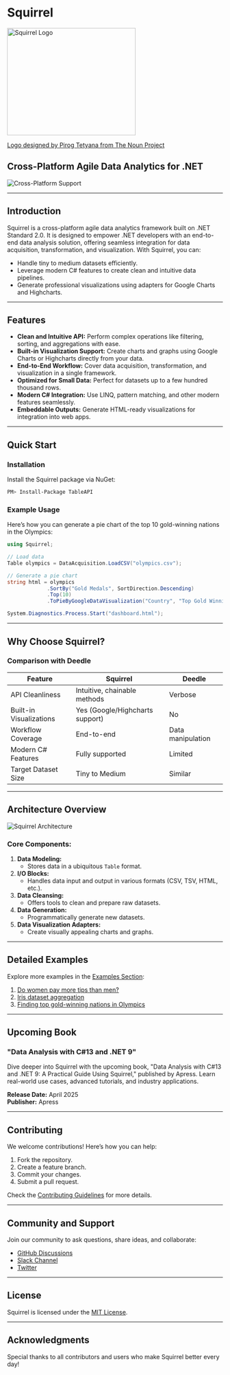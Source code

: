 # Squirrel

<img src="squirrel_logo.png" alt="Squirrel Logo" height="250" width="300">

[Logo designed by Pirog Tetyana from The Noun Project](https://raw.github.com/sudipto80/Squirrel/newb/img/license.txt)

## Cross-Platform Agile Data Analytics for .NET

<img src="https://www.pocketsolution.net/img/mac-linux-windows.png" alt="Cross-Platform Support">

---

## Introduction

Squirrel is a cross-platform agile data analytics framework built on .NET Standard 2.0. It is designed to empower .NET developers with an end-to-end data analysis solution, offering seamless integration for data acquisition, transformation, and visualization. With Squirrel, you can:

- Handle tiny to medium datasets efficiently.
- Leverage modern C# features to create clean and intuitive data pipelines.
- Generate professional visualizations using adapters for Google Charts and Highcharts.

---

## Features

- **Clean and Intuitive API:** Perform complex operations like filtering, sorting, and aggregations with ease.
- **Built-in Visualization Support:** Create charts and graphs using Google Charts or Highcharts directly from your data.
- **End-to-End Workflow:** Cover data acquisition, transformation, and visualization in a single framework.
- **Optimized for Small Data:** Perfect for datasets up to a few hundred thousand rows.
- **Modern C# Integration:** Use LINQ, pattern matching, and other modern features seamlessly.
- **Embeddable Outputs:** Generate HTML-ready visualizations for integration into web apps.

---

## Quick Start

### Installation
Install the Squirrel package via NuGet:

```bash
PM> Install-Package TableAPI
```

### Example Usage

Here’s how you can generate a pie chart of the top 10 gold-winning nations in the Olympics:

```csharp
using Squirrel;

// Load data
Table olympics = DataAcquisition.LoadCSV("olympics.csv");

// Generate a pie chart
string html = olympics
             .SortBy("Gold Medals", SortDirection.Descending)
             .Top(10)
             .ToPieByGoogleDataVisualization("Country", "Top Gold Winning Nations");

System.Diagnostics.Process.Start("dashboard.html");
```

---

## Why Choose Squirrel?

### Comparison with Deedle

| Feature                     | Squirrel                        | Deedle              |
|-----------------------------|----------------------------------|---------------------|
| API Cleanliness             | Intuitive, chainable methods    | Verbose             |
| Built-in Visualizations     | Yes (Google/Highcharts support) | No                  |
| Workflow Coverage           | End-to-end                     | Data manipulation   |
| Modern C# Features          | Fully supported                 | Limited             |
| Target Dataset Size         | Tiny to Medium                  | Similar             |

---

## Architecture Overview

<img src="squirrel_block.png" alt="Squirrel Architecture">

### Core Components:

1. **Data Modeling:**
   - Stores data in a ubiquitous `Table` format.
2. **I/O Blocks:**
   - Handles data input and output in various formats (CSV, TSV, HTML, etc.).
3. **Data Cleansing:**
   - Offers tools to clean and prepare raw datasets.
4. **Data Generation:**
   - Programmatically generate new datasets.
5. **Data Visualization Adapters:**
   - Create visually appealing charts and graphs.

---

## Detailed Examples

Explore more examples in the [Examples Section](https://github.com/sudipto80/Squirrel/tree/master/ScreenCastDemos):

1. [Do women pay more tips than men?](https://github.com/sudipto80/Squirrel/blob/master/ScreenCastDemos/example-01.md)
2. [Iris dataset aggregation](https://github.com/sudipto80/Squirrel/blob/master/ScreenCastDemos/example-02.md)
3. [Finding top gold-winning nations in Olympics](https://github.com/sudipto80/Squirrel/blob/master/ScreenCastDemos/example-04.md)

---

## Upcoming Book

### "Data Analysis with C#13 and .NET 9"

Dive deeper into Squirrel with the upcoming book, "Data Analysis with C#13 and .NET 9: A Practical Guide Using Squirrel," published by Apress. Learn real-world use cases, advanced tutorials, and industry applications.

**Release Date:** April 2025  
**Publisher:** Apress

---

## Contributing

We welcome contributions! Here’s how you can help:

1. Fork the repository.
2. Create a feature branch.
3. Commit your changes.
4. Submit a pull request.

Check the [Contributing Guidelines](https://github.com/sudipto80/Squirrel/blob/master/CONTRIBUTING.md) for more details.

---

## Community and Support

Join our community to ask questions, share ideas, and collaborate:

- [GitHub Discussions](https://github.com/sudipto80/Squirrel/discussions)
- [Slack Channel](#)
- [Twitter](https://twitter.com/squirrel_analytics)

---

## License

Squirrel is licensed under the [MIT License](https://github.com/sudipto80/Squirrel/blob/master/LICENSE).

---

## Acknowledgments

Special thanks to all contributors and users who make Squirrel better every day!
